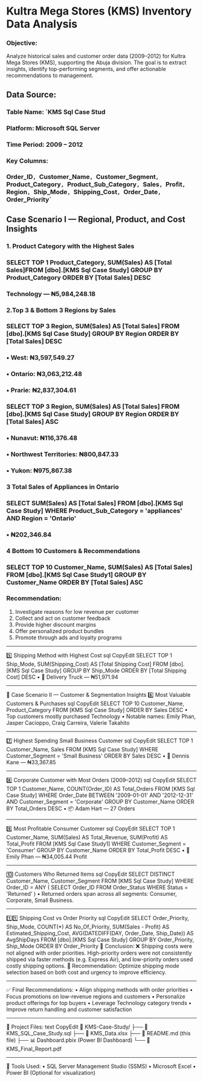 # Kultra Mega Stores (KMS) Inventory Data Analysis

### Objective:
Analyze historical sales and customer order data (2009–2012) for Kultra Mega Stores (KMS), supporting the Abuja division. The goal is to extract insights, identify top-performing segments, and offer actionable recommendations to management.

## Data Source:
### **Table Name:** `KMS Sql Case Stud
### **Platform:** Microsoft SQL Server
### **Time Period:** 2009 – 2012
### **Key Columns:**
### Order_ID`, `Customer_Name`, `Customer_Segment`, `Product_Category`, `Product_Sub_Category`, `Sales`, `Profit`, `Region`, `Ship_Mode`, `Shipping_Cost`, `Order_Date`, `Order_Priority`

##  Case Scenario I — Regional, Product, and Cost Insights

### 1. Product Category with the Highest Sales

### SELECT TOP 1 Product_Category, SUM(Sales) AS [Total Sales]FROM [dbo].[KMS Sql Case Study] GROUP BY Product_Category ORDER BY [Total Sales] DESC
### Technology — ₦5,984,248.18

### 2.Top 3 & Bottom 3 Regions by Sales

### SELECT TOP 3 Region, SUM(Sales) AS [Total Sales] FROM [dbo].[KMS Sql Case Study] GROUP BY Region ORDER BY [Total Sales] DESC
### •	West: ₦3,597,549.27
### •	Ontario: ₦3,063,212.48
### •	Prarie: ₦2,837,304.61

### SELECT TOP 3 Region, SUM(Sales) AS [Total Sales] FROM [dbo].[KMS Sql Case Study] GROUP BY Region ORDER BY [Total Sales] ASC
### •	Nunavut: ₦116,376.48
### •	Northwest Territories: ₦800,847.33
### •	Yukon: ₦975,867.38

### 3 Total Sales of Appliances in Ontario

### SELECT SUM(Sales) AS [Total Sales] FROM [dbo].[KMS Sql Case Study] WHERE Product_Sub_Category = 'appliances' AND Region = 'Ontario'
### •	 ₦202,346.84

### 4️ Bottom 10 Customers & Recommendations

### SELECT TOP 10 Customer_Name, SUM(Sales) AS [Total Sales] FROM [dbo].[KMS Sql Case Study1] GROUP BY Customer_Name ORDER BY [Total Sales] ASC
### Recommendation:
1.	Investigate reasons for low revenue per customer
2.	Collect and act on customer feedback
3.	Provide higher discount margins
4.	Offer personalized product bundles
5.	Promote through ads and loyalty programs
________________________________________
5️⃣ Shipping Method with Highest Cost
sql
CopyEdit
SELECT TOP 1 Ship_Mode, SUM(Shipping_Cost) AS [Total Shipping Cost]
FROM [dbo].[KMS Sql Case Study]
GROUP BY Ship_Mode
ORDER BY [Total Shipping Cost] DESC
•	🚚 Delivery Truck — ₦51,971.94
________________________________________
📁 Case Scenario II — Customer & Segmentation Insights
6️⃣ Most Valuable Customers & Purchases
sql
CopyEdit
SELECT TOP 10 Customer_Name, Product_Category
FROM [KMS Sql Case Study]
ORDER BY Sales DESC
•	Top customers mostly purchased Technology
•	Notable names: Emily Phan, Jasper Cacioppo, Craig Carreira, Valerie Takahito
________________________________________
7️⃣ Highest Spending Small Business Customer
sql
CopyEdit
SELECT TOP 1 Customer_Name, Sales
FROM [KMS Sql Case Study]
WHERE Customer_Segment = 'Small Business'
ORDER BY Sales DESC
•	🏅 Dennis Kane — ₦33,367.85
________________________________________
8️⃣ Corporate Customer with Most Orders (2009–2012)
sql
CopyEdit
SELECT TOP 1 Customer_Name, COUNT(Order_ID) AS Total_Orders
FROM [KMS Sql Case Study]
WHERE Order_Date BETWEEN '2009-01-01' AND '2012-12-31'
AND Customer_Segment = 'Corporate'
GROUP BY Customer_Name
ORDER BY Total_Orders DESC
•	📦 Adam Hart — 27 Orders
________________________________________
9️⃣ Most Profitable Consumer Customer
sql
CopyEdit
SELECT TOP 1 Customer_Name, SUM(Sales) AS Total_Revenue, SUM(Profit) AS Total_Profit
FROM [KMS Sql Case Study1]
WHERE Customer_Segment = 'Consumer'
GROUP BY Customer_Name
ORDER BY Total_Profit DESC
•	💼 Emily Phan — ₦34,005.44 Profit
________________________________________
🔟 Customers Who Returned Items
sql
CopyEdit
SELECT DISTINCT Customer_Name, Customer_Segment
FROM [KMS Sql Case Study]
WHERE Order_ID = ANY (
  SELECT Order_ID
  FROM Order_Status
  WHERE Status = 'Returned'
)
•	Returned orders span across all segments: Consumer, Corporate, Small Business.
________________________________________
1️⃣1️⃣ Shipping Cost vs Order Priority
sql
CopyEdit
SELECT Order_Priority, Ship_Mode, COUNT(*) AS No_Of_Priority,
       SUM(Sales - Profit) AS Estimated_Shipping_Cost,
       AVG(DATEDIFF(DAY, Order_Date, Ship_Date)) AS AvgShipDays
FROM [dbo].[KMS Sql Case Study]
GROUP BY Order_Priority, Ship_Mode
ORDER BY Order_Priority
📝 Conclusion:
❌ Shipping costs were not aligned with order priorities.
High-priority orders were not consistently shipped via faster methods (e.g. Express Air), and low-priority orders used costly shipping options.
📌 Recommendation: Optimize shipping mode selection based on both cost and urgency to improve efficiency.
________________________________________
✅ Final Recommendations:
•	Align shipping methods with order priorities
•	Focus promotions on low-revenue regions and customers
•	Personalize product offerings for top buyers
•	Leverage Technology category trends
•	Improve return handling and customer satisfaction
________________________________________
📎 Project Files:
text
CopyEdit
📁 KMS-Case-Study/
├── 📄 KMS_SQL_Case_Study.sql
├── 📄 KMS_Data.xlsx
├── 📄 README.md (this file)
├── 📊 Dashboard.pbix (Power BI Dashboard)
└── 📄 KMS_Final_Report.pdf
________________________________________
🔧 Tools Used:
•	SQL Server Management Studio (SSMS)
•	Microsoft Excel
•	Power BI (Optional for visualization)

